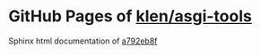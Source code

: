 GitHub Pages of [klen/asgi-tools](https://github.com/klen/asgi-tools.git)
===
Sphinx html documentation of [a792eb8f](https://github.com/klen/asgi-tools/tree/a792eb8f5bfa29b9c8482bbd7bfeb3e48721f4b1)

